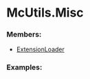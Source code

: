 # <a id=McUtils.Misc>McUtils.Misc</a>
    


### Members:

  - [ExtensionLoader](Misc/ExtensionLoader/ExtensionLoader.md)

### Examples:


